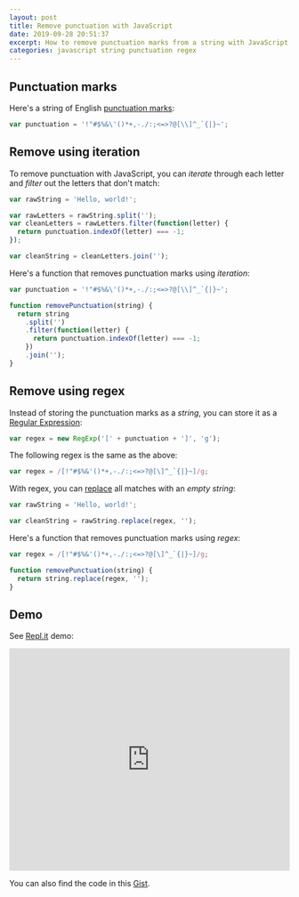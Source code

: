 ```yaml
---
layout: post
title: Remove punctuation with JavaScript
date: 2019-09-28 20:51:37
excerpt: How to remove punctuation marks from a string with JavaScript.
categories: javascript string punctuation regex
---
```


<!--email_off-->

## Punctuation marks

Here's a string of English [punctuation marks](https://en.wikipedia.org/wiki/Punctuation):

```js
var punctuation = '!"#$%&\'()*+,-./:;<=>?@[\\]^_`{|}~';
```

## Remove using iteration

To remove punctuation with JavaScript, you can _iterate_ through each letter and _filter_ out the letters that don't match:

```js
var rawString = 'Hello, world!';

var rawLetters = rawString.split('');
var cleanLetters = rawLetters.filter(function(letter) {
  return punctuation.indexOf(letter) === -1;
});

var cleanString = cleanLetters.join('');
```

Here's a function that removes punctuation marks using _iteration_:

```js
var punctuation = '!"#$%&\'()*+,-./:;<=>?@[\\]^_`{|}~';

function removePunctuation(string) {
  return string
    .split('')
    .filter(function(letter) {
      return punctuation.indexOf(letter) === -1;
    })
    .join('');
}
```

## Remove using regex

Instead of storing the punctuation marks as a _string_, you can store it as a [Regular Expression](https://developer.mozilla.org/docs/Web/JavaScript/Reference/Global_Objects/RegExp):

```js
var regex = new RegExp('[' + punctuation + ']', 'g');
```

The following regex is the same as the above:

```js
var regex = /[!"#$%&'()*+,-./:;<=>?@[\]^_`{|}~]/g;
```

With regex, you can [replace](https://developer.mozilla.org/docs/Web/JavaScript/Reference/Global_Objects/String/replace) all matches with an _empty string_:

```js
var rawString = 'Hello, world!';

var cleanString = rawString.replace(regex, '');
```

Here's a function that removes punctuation marks using _regex_:

```js
var regex = /[!"#$%&'()*+,-./:;<=>?@[\]^_`{|}~]/g;

function removePunctuation(string) {
  return string.replace(regex, '');
}
```

## Demo

See [Repl.it](https://repl.it/@remarkablemark/Remove-punctuation) demo:

<iframe height="400px" width="100%" src="https://repl.it/@remarkablemark/Remove-punctuation?lite=true" scrolling="no" frameborder="no" allowtransparency="true" allowfullscreen="true" sandbox="allow-forms allow-pointer-lock allow-popups allow-same-origin allow-scripts allow-modals"></iframe>

You can also find the code in this [Gist](https://gist.github.com/remarkablemark/6ef2779bee9d98bcfdc1fef2300f0476).

<!--/email_off-->
